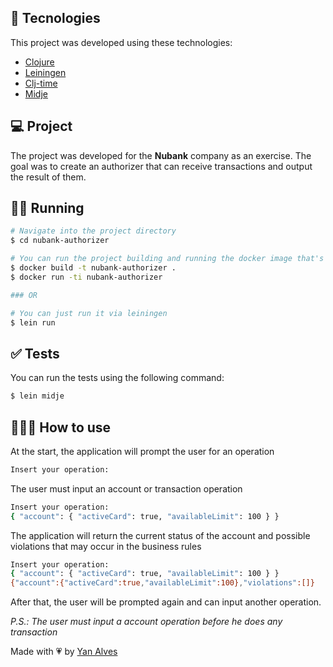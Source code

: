 ## 🚀 Tecnologies

This project was developed using these technologies:

- [Clojure](https://https://clojure.org/)
- [Leiningen](https://leiningen.org/)
- [Clj-time](https://github.com/clj-time/clj-time)
- [Midje](https://github.com/marick/Midje)

## 💻 Project
The project was developed for the <strong>Nubank</strong> company as an exercise. The goal was to create an authorizer that can receive transactions and output the result of them.

## 🏃‍♂️ Running

```bash
# Navigate into the project directory
$ cd nubank-authorizer

# You can run the project building and running the docker image that's inside
$ docker build -t nubank-authorizer .
$ docker run -ti nubank-authorizer

### OR

# You can just run it via leiningen
$ lein run
```

## ✅ Tests
You can run the tests using the following command:
```bash
$ lein midje
```

## 👨🏽‍💻 How to use
At the start, the application will prompt the user for an operation
``` bash
Insert your operation:
```

The user must input an account or transaction operation
``` bash
Insert your operation:
{ "account": { "activeCard": true, "availableLimit": 100 } }
```

The application will return the current status of the account and possible violations that may occur in the business rules
``` bash
Insert your operation:
{ "account": { "activeCard": true, "availableLimit": 100 } }
{"account":{"activeCard":true,"availableLimit":100},"violations":[]}
```

After that, the user will be prompted again and can input another operation.

_P.S.: The user must input a account operation before he does any transaction_

Made with 💗 by [Yan Alves](https://www.linkedin.com/in/yan-alves-monteiro-b8743810a/)

